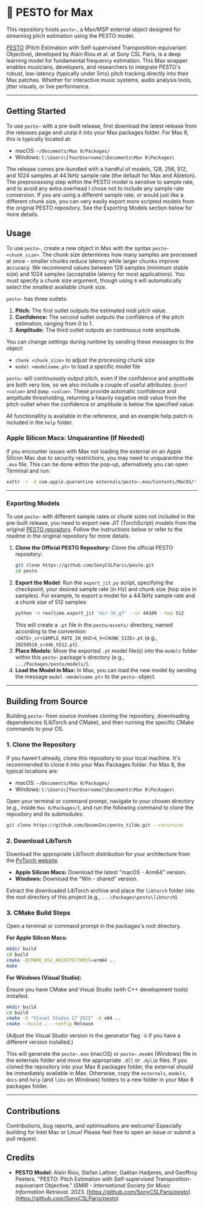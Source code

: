 # 🌿 PESTO for Max

This repository hosts `pesto~`, a Max/MSP external object designed for streaming pitch estimation using the PESTO model. 

[PESTO](https://github.com/SonyCSLParis/pesto) (Pitch Estimation with Self-supervised Transposition-equivariant Objective), developed by Alain Riou et al. at Sony CSL Paris, is a deep learning model for fundamental frequency estimation. This Max wrapper enables musicians, developers, and researchers to integrate PESTO's robust, low-latency (typically under 5ms) pitch tracking directly into their Max patches. Whether for interactive music systems, audio analysis tools, jitter visuals, or live performance.

---

## Getting Started

To use `pesto~` with a pre-built release, first download the latest release from the releases page and unzip it into your Max packages folder. For Max 8, this is typically located at:

*   macOS: `~/Documents/Max 8/Packages/`
*   Windows: `C:\Users\[YourUsername]\Documents\Max 8\Packages\`

The release comes pre-bundled with a handful of models, 128, 256, 512, and 1024 samples at 44.1kHz sample rate (the default for Max and Ableton). The preprocessing step within the PESTO model is senstive to sample rate, and to avoid any extra overhead I chose not to include any sample rate conversion. If you are using a different sample rate, or would just like a different chunk size, you can very easily export more scripted models from the original PESTO repository. See the Exporting Models section below for more details. 

## Usage

To use `pesto~`, create a new object in Max with the syntax `pesto~ <chunk_size>`. The chunk size determines how many samples are processed at once - smaller chunks reduce latency while larger chunks improve accuracy. We recommend values between 128 samples (minimum stable size) and 1024 samples (acceptable latency for most applications). You must specify a chunk size argument, though using `0` will automatically select the smallest available chunk size.

`pesto~` has three outlets:
1.   **Pitch:** The first outlet outputs the estimated midi pitch value.
2.   **Confidence:** The second outlet outputs the confidence of the pitch estimation, ranging from 0 to 1.
3.   **Amplitude:** The third outlet outputs an continuous note amplitude.

You can change settings during runtime by sending these messages to the object:
- `chunk <chunk_size>` to adjust the processing chunk size
- `model <modelname.pt>` to load a specific model file

`pesto~` will continuously output pitch, even if the confidence and amplitude are both very low, so we also include a couple of useful attributes: `@conf <value>` and `@amp <value>`. These provide automatic confidence and amplitude thresholding, returning a heavily negative midi value from the pitch outlet when the confidence or amplitude is below the specified value.

All functionallity is available in the reference, and an example help patch is included in the `help` folder.

### Apple Silicon Macs: Unquarantine (If Needed)

If you encounter issues with Max not loading the external on an Apple Silicon Mac due to security restrictions, you may need to unquarantine the `.mxo` file. This can be done within the pop-up, alternatively you can open Terminal and run:

```bash
xattr -r -d com.apple.quarantine externals/pesto~.mxo/Contents/MacOS/*  
```

---

### Exporting Models

To use `pesto~` with different sample rates or chunk sizes not included in the pre-built release, you need to export new JIT (TorchScript) models from the original [PESTO repository](https://github.com/SonyCSLParis/pesto). Follow the instructions below or refer to the readme in the original repository for more details.

1.  **Clone the Official PESTO Repository:**
    Clone the official PESTO repository:
    ```bash
    git clone https://github.com/SonyCSLParis/pesto.git
    cd pesto
    ```
2.  **Export the Model:**
    Run the `export_jit.py` script, specifying the checkpoint, your desired sample rate (in Hz) and chunk size (hop size in samples). For example, to export a model for a 44.1kHz sample rate and a chunk size of 512 samples:
    ```bash
    python -m realtime.export_jit 'mir-1k_g7' --sr 44100 --hop 512
    ```
    This will create a `.pt` file in the `pesto/assets/` directory, named according to the convention `<DATE>_sr<SAMPLE_RATE_IN_KHZ>k_h<CHUNK_SIZE>.pt` (e.g., `20250528_sr44k_h512.pt`).
3.  **Place Models:**
    Move the exported `.pt` model file(s) into the `models` folder within this `pesto~` package's directory (e.g., `.../Packages/pesto/models/`).
4.  **Load the Model in Max:**
    In Max, you can load the new model by sending the message `model <modelname.pt>` to the `pesto~` object.

---

## Building from Source

Building `pesto~` from source involves cloning the repository, downloading dependencies (LibTorch and CMake), and then running the specific CMake commands to your OS.

### 1. Clone the Repository
If you haven't already, clone this repository to your local machine. It's recommended to clone it into your Max Packages folder. For Max 8, the typical locations are:
*   macOS: `~/Documents/Max 8/Packages/`
*   Windows: `C:\Users\[YourUsername]\Documents\Max 8\Packages\`

Open your terminal or command prompt, navigate to your chosen directory (e.g., inside `Max 8/Packages/`), and run the following command to clone the repository and its submodules:

```bash
git clone https://github.com/QosmoInc/pesto_tilde.git --recursive
```

### 2. Download LibTorch

Download the appropriate LibTorch distribution for your architecture from the [PyTorch website](https://pytorch.org/get-started/locally/).

*   **Apple Silicon Macs:** Download the latest "macOS - Arm64" version.
*   **Windows:** Download the "Win - shared" version.


Extract the downloaded LibTorch archive and place the `libtorch` folder into the root directory of this project (e.g., `...\Packages\pesto\libtorch`).

### 3. CMake Build Steps

Open a terminal or command prompt in the packages's root directory.


**For Apple Silicon Macs:**

```bash
mkdir build
cd build
cmake -DCMAKE_OSX_ARCHITECTURES=arm64 ..
make
```

**For Windows (Visual Studio):**

Ensure you have CMake and Visual Studio (with C++ development tools) installed.

```bash
mkdir build
cd build
cmake -G "Visual Studio 17 2022" -A x64 ..
cmake --build . --config Release
```
(Adjust the Visual Studio version in the generator flag `-G` if you have a different version installed.)

This will generate the `pesto~.mxo` (macOS) or `pesto~.mxe64` (Windows) file in the externals folder and move the appropriate `.dll` or `.dylib` files. If you cloned the repository into your Max 8 packages folder, the external should be immediately available in Max. Otherwise, copy the `externals`, `models`, `docs` and `help` (and `libs` on Windows) folders to a new folder in your Max 8 packages folder.

---

## Contributions

Contributions, bug reports, and optimisations are welcome! Especially building for Intel Mac or Linux! Please feel free to open an issue or submit a pull request.

## Credits

*   **PESTO Model:**
    Alain Riou, Stefan Lattner, Gaëtan Hadjeres, and Geoffroy Peeters. "PESTO: Pitch Estimation with Self-supervised Transposition-equivariant Objective." *ISMIR - International Society for Music Information Retrieval*. 2023.
    [https://github.com/SonyCSLParis/pesto](https://github.com/SonyCSLParis/pesto)

